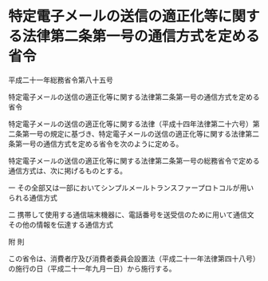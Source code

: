 # 特定電子メールの送信の適正化等に関する法律第二条第一号の通信方式を定める省令

平成二十一年総務省令第八十五号

特定電子メールの送信の適正化等に関する法律第二条第一号の通信方式を定める省令

特定電子メールの送信の適正化等に関する法律（平成十四年法律第二十六号）第二条第一号の規定に基づき、特定電子メールの送信の適正化等に関する法律第二条第一号の通信方式を定める省令を次のように定める。

特定電子メールの送信の適正化等に関する法律第二条第一号の総務省令で定める通信方式は、次に掲げるものとする。

一 その全部又は一部においてシンプルメールトランスファープロトコルが用いられる通信方式

二 携帯して使用する通信端末機器に、電話番号を送受信のために用いて通信文その他の情報を伝達する通信方式

附 則

この省令は、消費者庁及び消費者委員会設置法（平成二十一年法律第四十八号）の施行の日（平成二十一年九月一日）から施行する。

